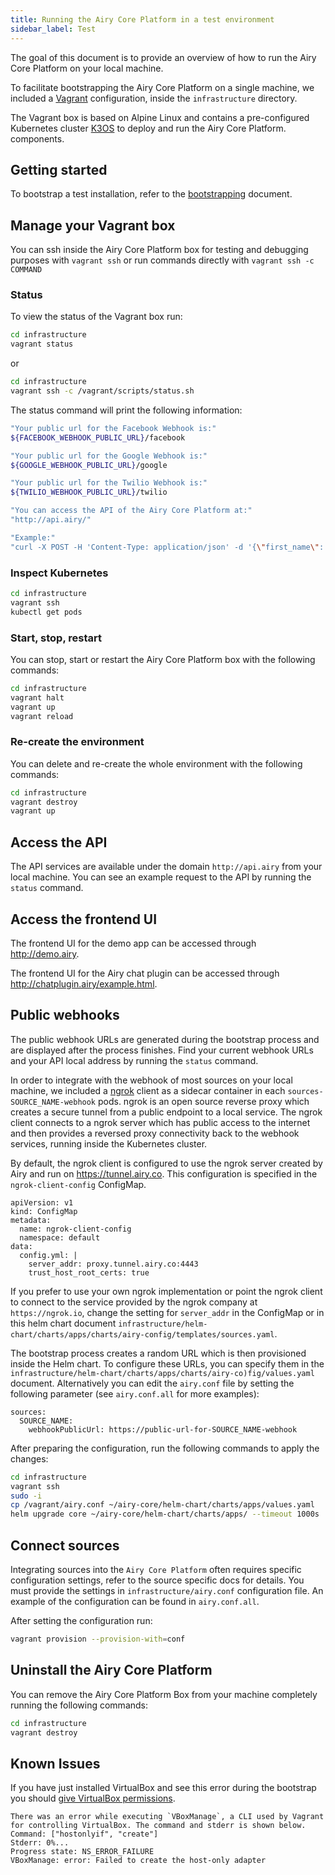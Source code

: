 ```yaml
---
title: Running the Airy Core Platform in a test environment
sidebar_label: Test
---
```


The goal of this document is to provide an overview of how to run the Airy Core
Platform on your local machine.

To facilitate bootstrapping the Airy Core Platform on a single machine, we
included a [Vagrant](https://www.vagrantup.com) configuration, inside the
`infrastructure` directory.

The Vagrant box is based on Alpine Linux and contains a pre-configured
Kubernetes cluster [K3OS](https://k3os.io/) to deploy and run the Airy Core
Platform. components.

## Getting started

To bootstrap a test installation, refer to the [bootstrapping](/index.md#bootstrapping-the-airy-core-platform) document.

## Manage your Vagrant box

You can ssh inside the Airy Core Platform box for testing and debugging purposes
with `vagrant ssh` or run commands directly with `vagrant ssh -c COMMAND`

### Status

To view the status of the Vagrant box run:

```sh
cd infrastructure
vagrant status
```

or

```sh
cd infrastructure
vagrant ssh -c /vagrant/scripts/status.sh
```

The status command will print the following information:

```sh
"Your public url for the Facebook Webhook is:"
${FACEBOOK_WEBHOOK_PUBLIC_URL}/facebook

"Your public url for the Google Webhook is:"
${GOOGLE_WEBHOOK_PUBLIC_URL}/google

"Your public url for the Twilio Webhook is:"
${TWILIO_WEBHOOK_PUBLIC_URL}/twilio

"You can access the API of the Airy Core Platform at:"
"http://api.airy/"

"Example:"
"curl -X POST -H 'Content-Type: application/json' -d '{\"first_name\": \"Grace\",\"last_name\": \"Hopper\",\"password\": \"the_answer_is_42\",\"email\": \"grace@example.com\"}'
```

### Inspect Kubernetes

```sh
cd infrastructure
vagrant ssh
kubectl get pods
```

### Start, stop, restart

You can stop, start or restart the Airy Core Platform box with the following
commands:

```sh
cd infrastructure
vagrant halt
vagrant up
vagrant reload
```

### Re-create the environment

You can delete and re-create the whole environment with the following commands:

```sh
cd infrastructure
vagrant destroy
vagrant up
```

## Access the API

The API services are available under the domain `http://api.airy` from your
local machine. You can see an example request to the API by running the
`status` command.

## Access the frontend UI

The frontend UI for the demo app can be accessed through http://demo.airy.

The frontend UI for the Airy chat plugin can be accessed through http://chatplugin.airy/example.html.

## Public webhooks

The public webhook URLs are generated during the bootstrap process and are
displayed after the process finishes. Find your current webhook URLs and your
API local address by running the `status` command.

In order to integrate with the webhook of most sources on your local machine,
we included a [ngrok](https://ngrok.com/) client as a sidecar container in each
`sources-SOURCE_NAME-webhook` pods. ngrok is an open source reverse proxy which
creates a secure tunnel from a public endpoint to a local service. The ngrok
client connects to a ngrok server which has public access to the internet and
then provides a reversed proxy connectivity back to the webhook services,
running inside the Kubernetes cluster.

By default, the ngrok client is configured to use the ngrok server created by
Airy and run on https://tunnel.airy.co. This configuration is specified in
the `ngrok-client-config` ConfigMap.

```
apiVersion: v1
kind: ConfigMap
metadata:
  name: ngrok-client-config
  namespace: default
data:
  config.yml: |
    server_addr: proxy.tunnel.airy.co:4443
    trust_host_root_certs: true
```

If you prefer to use your own ngrok implementation or point the ngrok client to
connect to the service provided by the ngrok company at `https://ngrok.io`,
change the setting for `server_addr` in the ConfigMap or in this helm chart
document
`infrastructure/helm-chart/charts/apps/charts/airy-config/templates/sources.yaml`.

The bootstrap process creates a random URL which is then provisioned inside the
Helm chart. To configure these URLs, you can specify them in the
`infrastructure/helm-chart/charts/apps/charts/airy-co)fig/values.yaml` document.
Alternatively you can edit the `airy.conf` file by setting the following
parameter (see `airy.conf.all` for more examples):

```
sources:
  SOURCE_NAME:
    webhookPublicUrl: https://public-url-for-SOURCE_NAME-webhook
```

After preparing the configuration, run the following commands to apply the changes:

```sh
cd infrastructure
vagrant ssh
sudo -i
cp /vagrant/airy.conf ~/airy-core/helm-chart/charts/apps/values.yaml
helm upgrade core ~/airy-core/helm-chart/charts/apps/ --timeout 1000s
```

## Connect sources

Integrating sources into the `Airy Core Platform` often requires specific
configuration settings, refer to the source specific docs for details. You must
provide the settings in `infrastructure/airy.conf` configuration file. An
example of the configuration can be found in `airy.conf.all`.

After setting the configuration run:

```sh
vagrant provision --provision-with=conf
```

## Uninstall the Airy Core Platform

You can remove the Airy Core Platform Box from your machine completely running
the following commands:

```sh
cd infrastructure
vagrant destroy
```

## Known Issues

If you have just installed VirtualBox and see this error during the bootstrap
you should [give VirtualBox
permissions](https://www.howtogeek.com/658047/how-to-fix-virtualboxs-%E2%80%9Ckernel-driver-not-installed-rc-1908-error/).

```
There was an error while executing `VBoxManage`, a CLI used by Vagrant
for controlling VirtualBox. The command and stderr is shown below.
Command: ["hostonlyif", "create"]
Stderr: 0%...
Progress state: NS_ERROR_FAILURE
VBoxManage: error: Failed to create the host-only adapter
```
